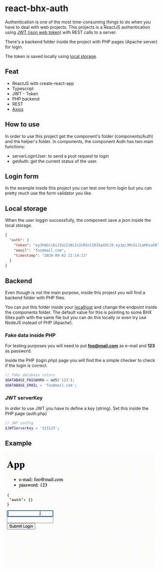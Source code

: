 # react-bhx-auth

Authentication is one of the most time-consuming things to do when you have to deal with web projects. This projects is a ReactJS authentication using [JWT (json web token)](https://jwt.io/) with REST calls to a server. 

There's a backend folder inside the project with PHP pages (Apache server) for login.

The token is saved locally using [local storage](https://developer.mozilla.org/pt-BR/docs/Web/API/Window/localStorage).

## Feat

- ReactJS with create-react-app
- Typescript
- JWT - Token
- PHP backend
- REST
- [Axios](https://www.npmjs.com/package/axios)

## How to use

In order to use this project get the component's folder (components/Auth) and the helper's folder. In components, the component Auth has two main functions:

- serverLoginUser: to send a post request to login
- getAuth: get the current status of the user.

## Login form

In the example inside this project you can test one form login but you can pretty much use the form validator you like.

## Local storage

When the user loggin successfully, the component save a json inside the local storage.

```json
{
  "auth": {
    "token": "eyJhbGciOiJIUzI1NiIsInR5cCI6IkpXVCJ9.eyJpc3MiOiJiaHhzaXRlcyIsImVtYWlsIjoiZm9vQG1haWwuY29tIn0.Sk0VtWo_UNSaW-TfGjvMGpiOwxx4cz9SEDkjx70MZvE",
    "email": "foo@mail.com",
    "timestamp": "2020-09-02 21:14:13"
  }
}
```

## Backend

Even though is not the main purpose, inside this project you will find a backend folder with PHP files.

You can put this folder inside your [localhost](http://localhost) and change the endpoint inside the components folder. The default value for this is pointing to some BHX Sites path with the same file but you can do this locally or even try use NodeJS instead of PHP (Apache).

### Fake data inside PHP

For testing purposes you will need to put **foo@mail.com** as e-mail and **123** as password.

Inside the PHP (login.php) page you will find the a simple checker to check if the login is correct.

```php
// fake database return
$DATABASE_PASSWORD = md5('123');
$DATABASE_EMAIL = 'foo@mail.com';
```

### JWT serverKey

In order to use JWT you have to define a key (string). Set this inside the PHP page (auth.php)

```php
// JWT config
$JWTServerkey = '123123';
```

## Example

![login.gif](react-bhx-auth%209006df9d7f2a492388f768486923f721/login.gif)